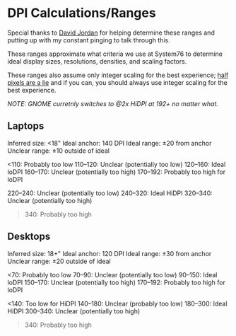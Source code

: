 # DPI Calculations/Ranges

Special thanks to [David Jordan](https://github.com/djordan2) for helping determine these ranges and putting up with my constant pinging to talk through this.

These ranges approximate what criteria we use at System76 to determine ideal display sizes, resolutions, densities, and scaling factors.

These ranges also assume only integer scaling for the best experience; [half pixels are a lie](https://medium.com/elementaryos/what-is-hidpi-and-why-does-it-matter-b024eabea20d) and if you can, you should always use integer scaling for the best experience.

_NOTE: GNOME curretnly switches to @2x HiDPI at 192+ no matter what._

## Laptops

Inferred size: <18"
Ideal anchor:  140 DPI
Ideal range:   ±20 from anchor
Unclear range: ±10 outside of ideal

<110:   Probably too low
110–120: Unclear (potentially too low)
120–160: Ideal loDPI
160–170: Unclear (potentially too high)
170–192: Probably too high for loDPI

220–240: Unclear (potentially too low)
240–320: Ideal HiDPI
320–340: Unclear (potentially too high)
>340:    Probably too high


## Desktops

Inferred size: 18+"
Ideal anchor:  120 DPI
Ideal range:   ±30 from anchor
Unclear range: ±20 outside of ideal

<70:     Probably too low
70–90:   Unclear (potentially too low)
90–150:  Ideal loDPI
150–170: Unclear (potentially too high)
170–192: Probably too high for loDPI

<140:    Too low for HiDPI
140–180: Unclear (probably too low)
180–300: Ideal HiDPI
300–340: Unclear (potentially too high)
>340:    Probably too high
